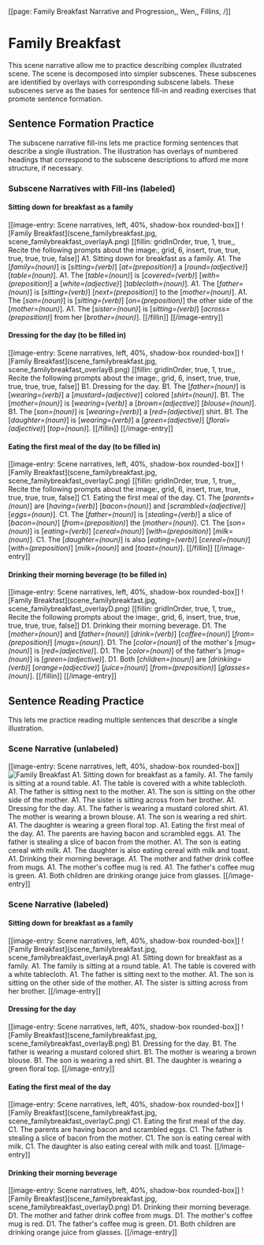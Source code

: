 [[page: Family Breakfast Narrative and Progression,, Wen,, Fillins, /]]
# Family Breakfast 
This scene narrative allow me to practice describing complex illustrated scene. The scene is decomposed into simpler subscenes. These subscenes are identified by overlays with corresponding subscene labels. These subscenes serve as the bases for sentence fill-in and reading exercises that promote sentence formation.
## Sentence Formation Practice
The subscene narrative fill-ins lets me practice forming sentences that describe a single illustration. The illustration has overlays of numbered headings that correspond to the subscene descriptions to afford me more structure, if necessary.
### Subscene Narratives with Fill-ins (labeled)
#### Sitting down for breakfast as a family
[[image-entry: Scene narratives, left, 40%, shadow-box rounded-box]]
![Family Breakfast](scene_familybreakfast.jpg, scene_familybreakfast_overlayA.png)
[[fillin: gridInOrder, true, 1, true,, Recite the following prompts about the image:, grid, 6, insert, true, true, true, true, true, false]]
A1. Sitting down for breakfast as a family.
  A1. The [_family=(noun)_] is [_sitting=(verb)_] [_at=(preposition)_] a [_round=(adjective)_] [_table=(noun)_].
  A1. The [_table=(noun)_] is [_covered=(verb)_] [_with=(preposition)_] a [_white=(adjective)_] [_tablecloth=(noun)_].
  A1. The [_father=(noun)_] is [_sitting=(verb)_] [_next=(preposition)_] to the [_mother=(noun)_].
  A1. The [_son=(noun)_] is [_sitting=(verb)_] [_on=(preposition)_] the other side of the [_mother=(noun)_].
  A1. The [_sister=(noun)_] is [_sitting=(verb)_] [_across=(preposition)_] from her [_brother=(noun)_].
[[/fillin]]
[[/image-entry]]
#### Dressing for the day (to be filled in)
[[image-entry: Scene narratives, left, 40%, shadow-box rounded-box]]
![Family Breakfast](scene_familybreakfast.jpg, scene_familybreakfast_overlayB.png)
[[fillin: gridInOrder, true, 1, true,, Recite the following prompts about the image:, grid, 6, insert, true, true, true, true, true, false]]
B1. Dressing for the day.
  B1. The [_father=(noun)_] is [_wearing=(verb)_] a [_mustard=(adjective)_] colored [_shirt=(noun)_]. 
  B1. The [_mother=(noun)_] is [_wearing=(verb)_] a [_brown=(adjective)_] [_blouse=(noun)_].
  B1. The [_son=(noun)_] is [_wearing=(verb)_] a [_red=(adjective)_] shirt. 
  B1. The [_daughter=(noun)_] is [_wearing=(verb)_] a [_green=(adjective)_] [_floral=(adjective)_] [_top=(noun)_].
[[/fillin]]
[[/image-entry]]
#### Eating the first meal of the day (to be filled in)
[[image-entry: Scene narratives, left, 40%, shadow-box rounded-box]]
![Family Breakfast](scene_familybreakfast.jpg, scene_familybreakfast_overlayC.png)
[[fillin: gridInOrder, true, 1, true,, Recite the following prompts about the image:, grid, 6, insert, true, true, true, true, true, false]]
C1. Eating the first meal of the day.
  C1. The [_parents=(noun)_] are [_having=(verb)_] [_bacon=(noun)_] and [_scrambled=(adjective)_] [_eggs=(noun)_].
  C1. The [_father=(noun)_] is [_stealing=(verb)_] a slice of [_bacon=(noun)_] [_from=(preposition)_] the [_mother=(noun)_].
  C1. The [_son=(noun)_] is [_eating=(verb)_] [_cereal=(noun)_] [_with=(preposition)_] [_milk=(noun)_].
  C1. The [_daughter=(noun)_] is also [_eating=(verb)_] [_cereal=(noun)_] [_with=(preposition)_] [_milk=(noun)_] and [_toast=(noun)_].
[[/fillin]]
[[/image-entry]]
#### Drinking their morning beverage (to be filled in)
[[image-entry: Scene narratives, left, 40%, shadow-box rounded-box]]
![Family Breakfast](scene_familybreakfast.jpg, scene_familybreakfast_overlayD.png)
[[fillin: gridInOrder, true, 1, true,, Recite the following prompts about the image:, grid, 6, insert, true, true, true, true, true, false]]
D1. Drinking their morning beverage.
  D1. The [_mother=(noun)_] and [_father=(noun)_] [_drink=(verb)_] [_coffee=(noun)_] [_from=(preposition)_] [_mugs=(noun)_].
  D1. The [_color=(noun)_] of the mother's [_mug=(noun)_] is [_red=(adjective)_].
  D1. The [_color=(noun)_] of the father's [_mug=(noun)_] is [_green=(adjective)_].
  D1. Both [_children=(noun)_] are [_drinking=(verb)_] [_orange=(adjective)_] [_juice=(noun)_] [_from=(preposition)_] [_glasses=(noun)_].
[[/fillin]]
[[/image-entry]]
## Sentence Reading Practice
This lets me practice reading multiple sentences that describe a single illustration.
### Scene Narrative (unlabeled)
[[image-entry: Scene narratives, left, 40%, shadow-box rounded-box]]
![Family Breakfast](scene_familybreakfast.jpg)
A1. Sitting down for breakfast as a family.
  A1. The family is sitting at a round table.
  A1. The table is covered with a white tablecloth.
  A1. The father is sitting next to the mother.
  A1. The son is sitting on the other side of the mother.
  A1. The sister is sitting across from her brother.
A1. Dressing for the day.
  A1. The father is wearing a mustard colored shirt. 
  A1. The mother is wearing a brown blouse.
  A1. The son is wearing a red shirt. 
  A1. The daughter is wearing a green floral top.
A1. Eating the first meal of the day.
  A1. The parents are having bacon and scrambled eggs.
  A1. The father is stealing a slice of bacon from the mother.
  A1. The son is eating cereal with milk.
  A1. The daughter is also eating cereal with milk and toast.
A1. Drinking their morning beverage.
  A1. The mother and father drink coffee from mugs.
  A1. The mother's coffee mug is red.
  A1. The father's coffee mug is green.
  A1. Both children are drinking orange juice from glasses.
[[/image-entry]]
### Scene Narrative (labeled)
#### Sitting down for breakfast as a family
[[image-entry: Scene narratives, left, 40%, shadow-box rounded-box]]
![Family Breakfast](scene_familybreakfast.jpg, scene_familybreakfast_overlayA.png)
A1. Sitting down for breakfast as a family.
  A1. The family is sitting at a round table.
  A1. The table is covered with a white tablecloth.
  A1. The father is sitting next to the mother.
  A1. The son is sitting on the other side of the mother.
  A1. The sister is sitting across from her brother.
[[/image-entry]]
#### Dressing for the day
[[image-entry: Scene narratives, left, 40%, shadow-box rounded-box]]
![Family Breakfast](scene_familybreakfast.jpg, scene_familybreakfast_overlayB.png)
B1. Dressing for the day.
  B1. The father is wearing a mustard colored shirt. 
  B1. The mother is wearing a brown blouse.
  B1. The son is wearing a red shirt. 
  B1. The daughter is wearing a green floral top.
[[/image-entry]]
#### Eating the first meal of the day
[[image-entry: Scene narratives, left, 40%, shadow-box rounded-box]]
![Family Breakfast](scene_familybreakfast.jpg, scene_familybreakfast_overlayC.png)
C1. Eating the first meal of the day.
  C1. The parents are having bacon and scrambled eggs.
  C1. The father is stealing a slice of bacon from the mother.
  C1. The son is eating cereal with milk.
  C1. The daughter is also eating cereal with milk and toast.
[[/image-entry]]
#### Drinking their morning beverage
[[image-entry: Scene narratives, left, 40%, shadow-box rounded-box]]
![Family Breakfast](scene_familybreakfast.jpg, scene_familybreakfast_overlayD.png)
D1. Drinking their morning beverage.
  D1. The mother and father drink coffee from mugs.
  D1. The mother's coffee mug is red.
  D1. The father's coffee mug is green.
  D1. Both children are drinking orange juice from glasses.
[[/image-entry]]